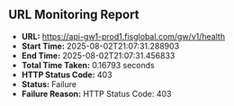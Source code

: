 ## URL Monitoring Report

- **URL:** https://api-gw1-prod1.fisglobal.com/gw/v1/health
- **Start Time:** 2025-08-02T21:07:31.288903
- **End Time:** 2025-08-02T21:07:31.456833
- **Total Time Taken:** 0.16793 seconds
- **HTTP Status Code:** 403
- **Status:** Failure
- **Failure Reason:** HTTP Status Code: 403
